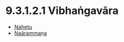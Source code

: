 

# 9.3.1.2.1 Vibhaṅgavāra

* [Nahetu](9.3.1.2.1/Nahetu.md)
* [Naārammaṇa](9.3.1.2.1/Naarammana.md)




